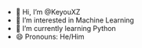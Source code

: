 - 👋 Hi, I’m @KeyouXZ
- 👀 I’m interested in Machine Learning
- 🌱 I’m currently learning Python
- 😄 Pronouns: He/Him

<!---
KeyouXZ/KeyouXZ is a ✨ special ✨ repository because its `README.md` (this file) appears on your GitHub profile.
You can click the Preview link to take a look at your changes.
--->
